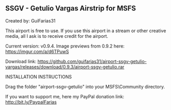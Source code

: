 ## SSGV - Getulio Vargas Airstrip for MSFS ##

Created by: GuiFarias31

This airport is free to use. If you use this airport in a stream or other creative media, all I ask is to receive credit for the airport.

Current version: v0.9.4. Image previews from 0.9.2 here: https://imgur.com/a/d6TPuwS

Download link: https://github.com/guifarias31/airport-ssgv-getulio-vargas/releases/download/0.9.3/airport-ssgv-getulio.rar

INSTALLATION INSTRUCTIONS

Drag the folder "airport-ssgv-getulio" into your MSFS\Community directory.

If you want to support me, here my PayPal donation link: http://bit.ly/PaypalFarias
